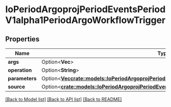 # IoPeriodArgoprojPeriodEventsPeriodV1alpha1PeriodArgoWorkflowTrigger

## Properties

Name | Type | Description | Notes
------------ | ------------- | ------------- | -------------
**args** | Option<**Vec<String>**> |  | [optional]
**operation** | Option<**String**> |  | [optional]
**parameters** | Option<[**Vec<crate::models::IoPeriodArgoprojPeriodEventsPeriodV1alpha1PeriodTriggerParameter>**](io.argoproj.events.v1alpha1.TriggerParameter.md)> |  | [optional]
**source** | Option<[**crate::models::IoPeriodArgoprojPeriodEventsPeriodV1alpha1PeriodArtifactLocation**](io.argoproj.events.v1alpha1.ArtifactLocation.md)> |  | [optional]

[[Back to Model list]](../README.md#documentation-for-models) [[Back to API list]](../README.md#documentation-for-api-endpoints) [[Back to README]](../README.md)



